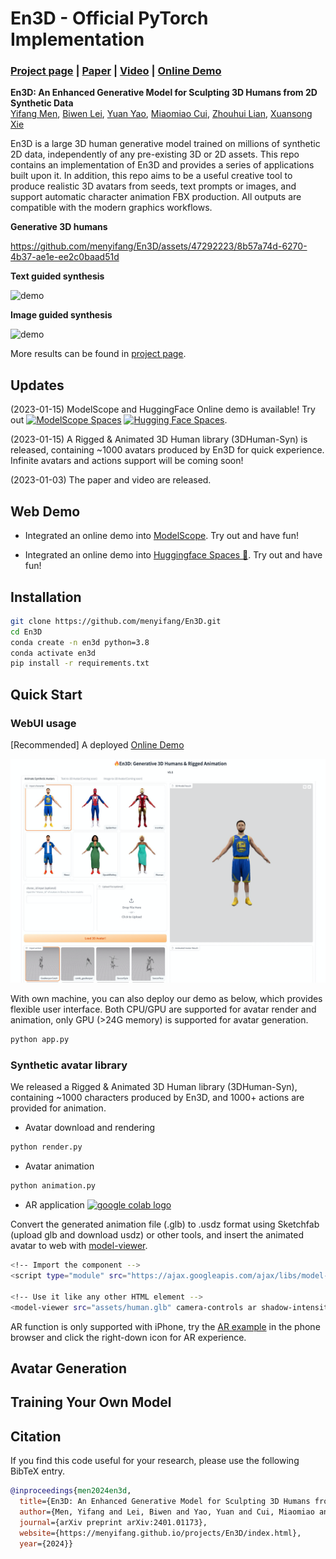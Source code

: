 # En3D - Official PyTorch Implementation

### [Project page](https://menyifang.github.io/projects/En3D/index.html) | [Paper](https://arxiv.org/abs/2401.01173) | [Video](https://www.youtube.com/watch?v=YxMjaKgGdCc&t=5s) | [Online Demo](https://modelscope.cn/studios/alibaba_openvision_3dgen/En3D/summary)

**En3D: An Enhanced Generative Model for Sculpting 3D Humans from 2D Synthetic Data**<br>
[Yifang Men](https://menyifang.github.io/), 
[Biwen Lei](mailto:biwen.lbw@alibaba-inc.com), 
[Yuan Yao](mailto:yaoy92@gmail.com), 
[Miaomiao Cui](mailto:miaomiao.cmm@alibaba-inc.com),
[Zhouhui Lian](https://www.icst.pku.edu.cn/zlian/),
[Xuansong Xie](https://scholar.google.com/citations?user=M0Ei1zkAAAAJ&hl=en)<br>

En3D is a large 3D human generative model trained on millions of synthetic 2D data, independently of any pre-existing 3D or 2D assets. 
This repo contains an implementation of En3D and provides a series of applications built upon it. In addition, this repo aims to be a useful creative tool to produce realistic 3D avatars from seeds, text prompts or images, and support automatic character animation FBX production. 
All outputs are compatible with the modern graphics workflows. 



**Generative 3D humans**<br> 

https://github.com/menyifang/En3D/assets/47292223/8b57a74d-6270-4b37-ae1e-ee2c0baad51d


**Text guided synthesis**<br> 

![demo](assets/demo_text.gif)


**Image guided synthesis**<br> 

![demo](assets/demo_img.gif)

More results can be found in [project page](https://menyifang.github.io/projects/En3D/index.html).


## Updates
(2023-01-15) ModelScope and HuggingFace Online demo is available! Try out [![ModelScope Spaces](
https://img.shields.io/badge/ModelScope-Spaces-blue)](https://modelscope.cn/studios/alibaba_openvision_3dgen/En3D/summary) [![Hugging Face Spaces](https://img.shields.io/badge/%F0%9F%A4%97%20Hugging%20Face-Spaces-blue)](https://huggingface.co/spaces/menyifang/En3D). 

(2023-01-15) A Rigged & Animated 3D Human library (3DHuman-Syn) is released, containing ~1000 avatars produced by En3D for quick experience. Infinite avatars and actions support will be coming soon!

(2023-01-03) The paper and video are released.


## Web Demo

- Integrated an online demo into [ModelScope](https://modelscope.cn/studios/alibaba_openvision_3dgen/En3D/summary). Try out and have fun!

- Integrated an online demo into [Huggingface Spaces 🤗](https://huggingface.co/spaces/menyifang/En3D). Try out and have fun!


## Installation
```bash
git clone https://github.com/menyifang/En3D.git
cd En3D
conda create -n en3d python=3.8
conda activate en3d
pip install -r requirements.txt
```

## Quick Start

### WebUI usage
[Recommended] A deployed [Online Demo](https://modelscope.cn/studios/alibaba_openvision_3dgen/En3D/summary)

![app](assets/app_thumb.png)


With own machine, you can also deploy our demo as below, which provides flexible user interface. Both CPU/GPU are supported for avatar render and animation, only GPU (>24G memory) is supported for avatar generation.

```bash
python app.py
```

### Synthetic avatar library

We released a Rigged & Animated 3D Human library (3DHuman-Syn), containing ~1000 characters produced by En3D, and 1000+ actions are provided for animation.

- Avatar download and rendering
```bash
python render.py
```

- Avatar animation
```bash
python animation.py
```


- AR application <a href="https://3d-studio123.github.io/"><img src="https://img.shields.io/badge/Open in-iphone-blue" alt="google colab logo"></a> 


Convert the generated animation file (.glb) to .usdz format using Sketchfab (upload glb and download usdz) or other tools, and insert the animated avatar to web with [model-viewer](https://modelviewer.dev/).

```bash
<!-- Import the component -->
<script type="module" src="https://ajax.googleapis.com/ajax/libs/model-viewer/3.3.0/model-viewer.min.js"></script>

<!-- Use it like any other HTML element -->
<model-viewer src="assets/human.glb" camera-controls ar shadow-intensity="1" ios-src="assets/human.usdz"></model-viewer>

```
AR function is only supported with iPhone, try the [AR example](https://3d-studio123.github.io/) in the phone browser and click the right-down icon for AR experience.



## Avatar Generation



## Training Your Own Model




## Citation

If you find this code useful for your research, please use the following BibTeX entry.

```bibtex
@inproceedings{men2024en3d,
  title={En3D: An Enhanced Generative Model for Sculpting 3D Humans from 2D Synthetic Data},
  author={Men, Yifang and Lei, Biwen and Yao, Yuan and Cui, Miaomiao and Lian, Zhouhui and Xie, Xuansong},
  journal={arXiv preprint arXiv:2401.01173},
  website={https://menyifang.github.io/projects/En3D/index.html},
  year={2024}}
```
